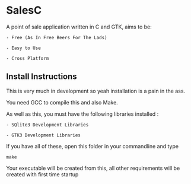 # SalesC
A point of sale application written in C and GTK, aims to be:
	
	- Free (As In Free Beers For The Lads)
	
	- Easy to Use
	
	- Cross Platform

## Install Instructions
This is very much in development so yeah installation is a pain in the ass. 

You need GCC to compile this and also Make.

As well as this, you must have the following libraries installed :

	- SQlite3 Development Libraries
	
	- GTK3 Development Libraries

If you have all of these, open this folder in your commandline and type

    make

Your executable will be created from this, all other requirements will be created with first time startup
